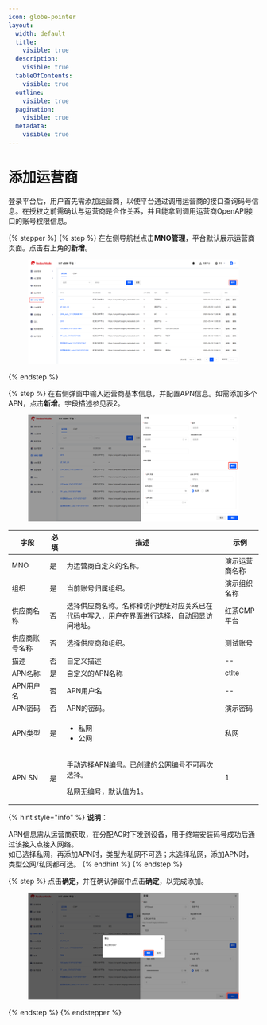 ```yaml
---
icon: globe-pointer
layout:
  width: default
  title:
    visible: true
  description:
    visible: true
  tableOfContents:
    visible: true
  outline:
    visible: true
  pagination:
    visible: true
  metadata:
    visible: true
---
```


# 添加运营商

登录平台后，用户首先需添加运营商，以使平台通过调用运营商的接口查询码号信息。在授权之前需确认与运营商是合作关系，并且能拿到调用运营商OpenAPI接口的账号权限信息。



{% stepper %}
{% step %}
在左侧导航栏点击**MNO管理**，平台默认展示运营商页面。点击右上角的**新增**。

<figure><img src="../.gitbook/assets/unnamed.png" alt=""><figcaption></figcaption></figure>
{% endstep %}

{% step %}
在右侧弹窗中输入运营商基本信息，并配置APN信息。如需添加多个APN，点击**新增**。字段描述参见表2。

<figure><img src="../.gitbook/assets/unnamed (1).png" alt=""><figcaption></figcaption></figure>

| 字段      | 必填 | 描述                                                  | 示例      |
| ------- | -- | --------------------------------------------------- | ------- |
| MNO     | 是  | 为运营商自定义的名称。                                         | 演示运营商名称 |
| 组织      | 是  | 当前账号归属组织。                                           | 演示组织名称  |
| 供应商名称   | 否  | 选择供应商名称。名称和访问地址对应关系已在代码中写入，用户在界面进行选择，自动回显访问地址。      | 红茶CMP平台 |
| 供应商账号名称 | 否  | 选择供应商和组织。                                           | 测试账号    |
| 描述      | 否  | 自定义描述                                               | --      |
| APN名称   | 是  | 自定义的APN名称                                           | ctlte   |
| APN用户名  | 否  | APN用户名                                              | --      |
| APN密码   | 否  | APN的密码。                                             | 演示密码    |
| APN类型   | 是  | <ul><li>私网</li><li>公网</li></ul>                     | 私网      |
| APN SN  | 是  | <p>手动选择APN编号。已创建的公网编号不可再次选择。</p><p>私网无编号，默认值为1。</p> | 1       |

{% hint style="info" %}
**说明**：


APN信息需从运营商获取，在分配AC时下发到设备，用于终端安装码号成功后通过该接入点接入网络。
\
如已选择私网，再添加APN时，类型为私网不可选；未选择私网，添加APN时，类型公网/私网都可选。
{% endhint %}
{% endstep %}

{% step %}
点击**确定**，并在确认弹窗中点击**确定**，以完成添加。

<figure><img src="../.gitbook/assets/unnamed (2).png" alt=""><figcaption></figcaption></figure>
{% endstep %}
{% endstepper %}
